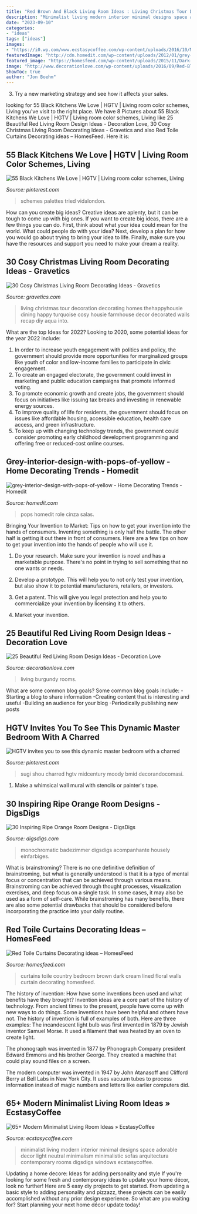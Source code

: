 ```yaml
---
title: "Red Brown And Black Living Room Ideas : Living Christmas Tour Decoration Decorating Homes Thehappyhousie Dining Happy Turquoise Cosy Housie Farmhouse Decor Decorated Walls Recap Diy Aqua Into"
description: "Minimalist living modern interior minimal designs space adorable decor light neutral minimalism minimalistic sofas arquitectura contemporary rooms digsdigs windows ecstasycoffee"
date: "2023-09-10"
categories:
- "ideas"
tags: ["ideas"]
images:
- "https://i0.wp.com/www.ecstasycoffee.com/wp-content/uploads/2016/10/Minimalist-Living-Room-Ideas-19.jpg?resize=554%2C940"
featuredImage: "http://cdn.homedit.com/wp-content/uploads/2012/01/grey-interior-design-with-pops-of-yellow-659x1024.jpg"
featured_image: "https://homesfeed.com/wp-content/uploads/2015/11/Dark-Color-Of-Red-Toile-Curtains-Near-Side-Table.jpg"
image: "http://www.decorationlove.com/wp-content/uploads/2016/09/Red-Black-White-Living-Room-Ideas.jpg"
ShowToc: true
author: "Jon Boehm"
---
```



3. Try a new marketing strategy and see how it affects your sales.

	

		
looking for 55 Black Kitchens We Love | HGTV | Living room color schemes, Living you've visit to the right place. We have 8 Pictures about 55 Black Kitchens We Love | HGTV | Living room color schemes, Living like 25 Beautiful Red Living Room Design Ideas - Decoration Love, 30 Cosy Christmas Living Room Decorating Ideas - Gravetics and also Red Toile Curtains Decorating ideas – HomesFeed. Here it is:
		
    
## 55 Black Kitchens We Love | HGTV | Living Room Color Schemes, Living

<img loading=lazy src="https://i.pinimg.com/736x/36/eb/a8/36eba86aa90792497487291bc4171c26.jpg" onerror="this.onerror=null;this.src='https://tse2.mm.bing.net/th?id=OIP.A9DXcP_Zpbh3oZMDDkHUTAHaJ5&amp;pid=15.1';" alt="55 Black Kitchens We Love | HGTV | Living room color schemes, Living">

_Source: pinterest.com_

>schemes palettes tried vidalondon. 

	

How can you create big ideas?
Creative ideas are aplenty, but it can be tough to come up with big ones. If you want to create big ideas, there are a few things you can do. First, think about what your idea could mean for the world. What could people do with your idea? Next, develop a plan for how you would go about trying to bring your idea to life. Finally, make sure you have the resources and support you need to make your dream a reality.

    
## 30 Cosy Christmas Living Room Decorating Ideas - Gravetics

<img loading=lazy src="http://www.gravetics.com/wp-content/uploads/2016/10/Christmas-Spirit-into-Your-Living-Room-3.jpg" onerror="this.onerror=null;this.src='https://tse2.mm.bing.net/th?id=OIP.OV2CYv40svnOgYp2qGCbsQHaIT&amp;pid=15.1';" alt="30 Cosy Christmas Living Room Decorating Ideas - Gravetics">

_Source: gravetics.com_

>living christmas tour decoration decorating homes thehappyhousie dining happy turquoise cosy housie farmhouse decor decorated walls recap diy aqua into. 

	

What are the top Ideas for 2022?
Looking to 2020, some potential ideas for the year 2022 include: 
1) In order to increase youth engagement with politics and policy, the government should provide more opportunities for marginalized groups like youth of color and low-income families to participate in civic engagement. 
2) To create an engaged electorate, the government could invest in marketing and public education campaigns that promote informed voting. 
3) To promote economic growth and create jobs, the government should focus on initiatives like issuing tax breaks and investing in renewable energy sources. 
4) To improve quality of life for residents, the government should focus on issues like affordable housing, accessible education, health care access, and green infrastructure. 
5) To keep up with changing technology trends, the government could consider promoting early childhood development programming and offering free or reduced-cost online courses.

    
## Grey-interior-design-with-pops-of-yellow - Home Decorating Trends - Homedit

<img loading=lazy src="http://cdn.homedit.com/wp-content/uploads/2012/01/grey-interior-design-with-pops-of-yellow-659x1024.jpg" onerror="this.onerror=null;this.src='https://tse1.mm.bing.net/th?id=OIP.xiOxhCzT1JpTkgvXNntCbwHaLg&amp;pid=15.1';" alt="grey-interior-design-with-pops-of-yellow - Home Decorating Trends - Homedit">

_Source: homedit.com_

>pops homedit role cinza salas. 

	

Bringing Your Invention to Market: Tips on how to get your invention into the hands of consumers.
Inventing something is only half the battle. The other half is getting it out there in front of consumers. Here are a few tips on how to get your invention into the hands of people who will use it.
1. Do your research. Make sure your invention is novel and has a marketable purpose. There's no point in trying to sell something that no one wants or needs.

2. Develop a prototype. This will help you to not only test your invention, but also show it to potential manufacturers, retailers, or investors.

3. Get a patent. This will give you legal protection and help you to commercialize your invention by licensing it to others.

4. Market your invention.

    
## 25 Beautiful Red Living Room Design Ideas - Decoration Love

<img loading=lazy src="http://www.decorationlove.com/wp-content/uploads/2016/09/Red-Black-White-Living-Room-Ideas.jpg" onerror="this.onerror=null;this.src='https://tse1.mm.bing.net/th?id=OIP.WqPxsE3BM7OME0XmRIkRrQHaJ3&amp;pid=15.1';" alt="25 Beautiful Red Living Room Design Ideas - Decoration Love">

_Source: decorationlove.com_

>living burgundy rooms. 

	

What are some common blog goals?
Some common blog goals include: 
-Starting a blog to share information 
-Creating content that is interesting and useful 
-Building an audience for your blog 
-Periodically publishing new posts

    
## HGTV Invites You To See This Dynamic Master Bedroom With A Charred

<img loading=lazy src="https://i.pinimg.com/736x/2d/e1/93/2de193cde9027785793780f6ec40e2d4.jpg" onerror="this.onerror=null;this.src='https://tse1.mm.bing.net/th?id=OIP.SBtldqqQjByGgBK4F1p6GQHaLH&amp;pid=15.1';" alt="HGTV invites you to see this dynamic master bedroom with a charred">

_Source: pinterest.com_

>sugi shou charred hgtv midcentury moody bmid decorandocomasi. 

	

1. Make a whimsical wall mural with stencils or painter's tape.

    
## 30 Inspiring Ripe Orange Room Designs - DigsDigs

<img loading=lazy src="https://www.digsdigs.com/photos/bright-and-inspiring-orange-room-designs-18.jpg" onerror="this.onerror=null;this.src='https://tse3.mm.bing.net/th?id=OIP.7PK3Cf_wPfMezy1qKjPLfAHaJ-&amp;pid=15.1';" alt="30 Inspiring Ripe Orange Room Designs - DigsDigs">

_Source: digsdigs.com_

>monochromatic badezimmer digsdigs acompanhante housely einfarbiges. 

	

What is brainstroming?
There is no one definitive definition of brainstroming, but what is generally understood is that it is a type of mental focus or concentration that can be achieved through various means. Brainstroming can be achieved through thought processes, visualization exercises, and deep focus on a single task. In some cases, it may also be used as a form of self-care. While brainstroming has many benefits, there are also some potential drawbacks that should be considered before incorporating the practice into your daily routine.

    
## Red Toile Curtains Decorating Ideas – HomesFeed

<img loading=lazy src="https://homesfeed.com/wp-content/uploads/2015/11/Dark-Color-Of-Red-Toile-Curtains-Near-Side-Table.jpg" onerror="this.onerror=null;this.src='https://tse3.mm.bing.net/th?id=OIP.6EYKVQonHcwSXr0BLxsR9QHaJ4&amp;pid=15.1';" alt="Red Toile Curtains Decorating ideas – HomesFeed">

_Source: homesfeed.com_

>curtains toile country bedroom brown dark cream lined floral walls curtain decorating homesfeed. 

	

The history of invention: How have some inventions been used and what benefits have they brought?
Invention ideas are a core part of the history of technology. From ancient times to the present, people have come up with new ways to do things. Some inventions have been helpful and others have not. The history of invention is full of examples of both. Here are three examples:
The incandescent light bulb was first invented in 1879 by Jewish inventor Samuel Morse. It used a filament that was heated by an oven to create light.

The phonograph was invented in 1877 by Phonograph Company president Edward Emmons and his brother George. They created a machine that could play sound files on a screen.

The modern computer was invented in 1947 by John Atanasoff and Clifford Berry at Bell Labs in New York City. It uses vacuum tubes to process information instead of magic numbers and letters like earlier computers did.

    
## 65+ Modern Minimalist Living Room Ideas » EcstasyCoffee

<img loading=lazy src="https://i0.wp.com/www.ecstasycoffee.com/wp-content/uploads/2016/10/Minimalist-Living-Room-Ideas-19.jpg?resize=554%2C940" onerror="this.onerror=null;this.src='https://tse4.mm.bing.net/th?id=OIP.pVsalGlE9DjiMo4W06TSYQHaMk&amp;pid=15.1';" alt="65+ Modern Minimalist Living Room Ideas » EcstasyCoffee">

_Source: ecstasycoffee.com_

>minimalist living modern interior minimal designs space adorable decor light neutral minimalism minimalistic sofas arquitectura contemporary rooms digsdigs windows ecstasycoffee. 

	

Updating a home decore: Ideas for adding personality and style
If you're looking for some fresh and contemporary ideas to update your home décor, look no further! Here are 5 easy diy projects to get started. From updating a basic style to adding personality and pizzazz, these projects can be easily accomplished without any prior design experience. So what are you waiting for? Start planning your next home décor update today!

